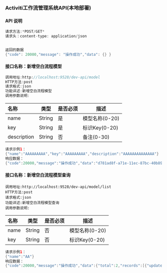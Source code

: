 ### Activiti工作流管理系统API(本地部署)

#### API 说明

```java
请求方法:*POST/GET* 
请求头：content-type: application/json
 
```

```java
返回的数据
{"code": 20000,"message": "操作成功","data": {} }
```

#### 接口名称：新增空白流程模型

```java
调用地址:http://localhost:9528/dev-api/model
HTTP方法:post
请求格式:json
功能详述:新增空白流程模型
调用参数说明:
```

| 名称        | 类型   | 是否必须 | 描述           |
| :---------- | ------ | -------- | -------------- |
| name        | String | 是       | 模型名称(0-20) |
| key         | String | 是       | 标识Key(0-20)  |
| description | String | 否       | 备注(0-30)     |

```java
请求示例1：
{"name":"AAAAAAAAA","key":"AAAAAAAAA","description":"AAAAAAAAAAAAAA"}
响应数据：
{"code":20000,"message":"操作成功","data":"d781ad8f-a71e-11ec-87bc-40b89a76625f"}
```

#### 接口名称：新增空白流程模型查询

```
调用地址:http://localhost:9528/dev-api/model/list
HTTP方法:post
请求格式:json
功能详述:新增空白流程模型查询
调用参数说明:
```

| 名称 | 类型   | 是否必须 | 描述           |
| :--- | ------ | -------- | -------------- |
| name | String | 否       | 模型名称(0-20) |
| key  | String | 否       | 标识Key(0-20)  |

```java
请求示例1：
{"name":"AA"}
响应数据：
{"code":20000,"message":"操作成功","data":{"total":2,"records":[{"updateDate":"2022-03-19 08:52:24","name":"AAAAAAAAA","description":"AAAAAAAAAAAAAA","id":"d781ad8f-a71e-11ec-87bc-40b89a76625f","version":0,"key":"AAAAAAAAA","createDate":"2022-03-19 08:52:24"},{"updateDate":"2022-03-19 08:44:26","name":"AAAA","id":"ba5a690d-a71d-11ec-87bc-40b89a76625f","version":0,"key":"AAAAAAAAAAA","createDate":"2022-03-19 08:44:26"}]}}
```









